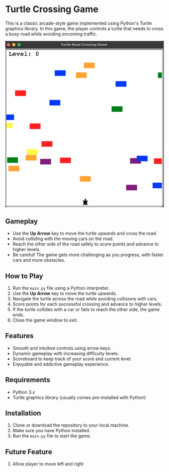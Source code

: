 # Turtle Crossing Game

This is a classic arcade-style game implemented using Python's Turtle graphics library. In this game, the player controls a turtle that needs to cross a busy road while avoiding oncoming traffic.

![Game Screenshot](output.png "Turtle Crossing Game")

## Gameplay

- Use the **Up Arrow** key to move the turtle upwards and cross the road.
- Avoid colliding with the moving cars on the road.
- Reach the other side of the road safely to score points and advance to higher levels.
- Be careful! The game gets more challenging as you progress, with faster cars and more obstacles.

## How to Play

1. Run the `main.py` file using a Python interpreter.
2. Use the **Up Arrow** key to move the turtle upwards.
3. Navigate the turtle across the road while avoiding collisions with cars.
4. Score points for each successful crossing and advance to higher levels.
5. If the turtle collides with a car or fails to reach the other side, the game ends.
6. Close the game window to exit.

## Features

- Smooth and intuitive controls using arrow keys.
- Dynamic gameplay with increasing difficulty levels.
- Scoreboard to keep track of your score and current level.
- Enjoyable and addictive gameplay experience.

## Requirements

- Python 3.x
- Turtle graphics library (usually comes pre-installed with Python)

## Installation

1. Clone or download the repository to your local machine.
2. Make sure you have Python installed.
3. Run the `main.py` file to start the game.

## Future Feature

1. Allow player to move left and right